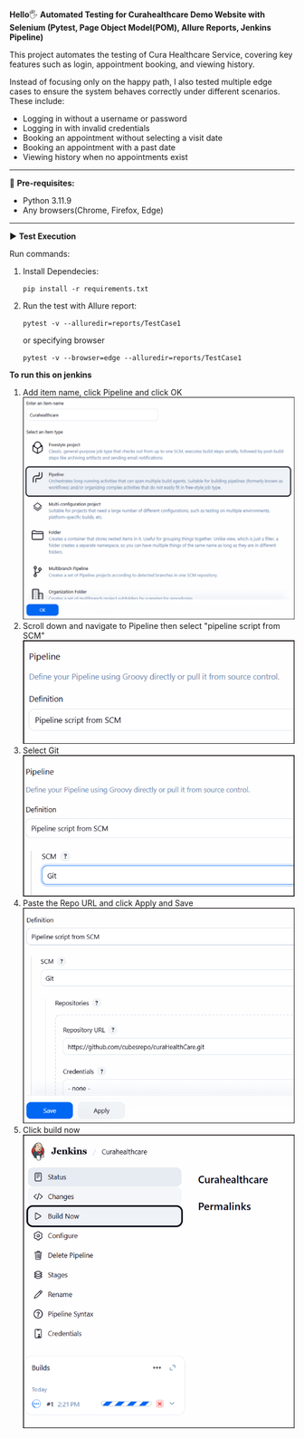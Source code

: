 **Hello**🖐 **Automated Testing for Curahealthcare Demo Website with Selenium (Pytest, Page Object Model(POM), Allure Reports, Jenkins Pipeline)**

This project automates the testing of Cura Healthcare Service, covering key features such as login, appointment booking, and viewing history.

Instead of focusing only on the happy path, I also tested multiple edge cases to ensure the system behaves correctly under different scenarios.
These include:
   - Logging in without a username or password
   - Logging in with invalid credentials 
   - Booking an appointment without selecting a visit date 
   - Booking an appointment with a past date 
   - Viewing history when no appointments exist
___________________________________________

🎯 **Pre-requisites:**
- Python 3.11.9
- Any browsers(Chrome, Firefox, Edge)
___________________________________________

▶ **Test Execution**

Run commands: 
1. Install Dependecies:

       pip install -r requirements.txt
2. Run the test with Allure report:

       pytest -v --alluredir=reports/TestCase1
   or specifying browser

       pytest -v --browser=edge --alluredir=reports/TestCase1
    

**To run this on jenkins**
1. Add item name, click Pipeline and click OK
   <br>
   ![img_1.png](img_1.png) 
2. Scroll down and navigate to Pipeline then select "pipeline script from SCM"
   <br>
   ![img_2.png](img_2.png)
3. Select Git
   <br>
   ![img_3.png](img_3.png)
4. Paste the Repo URL and click Apply and Save
   <br>
   ![img_4.png](img_4.png)
5. Click build now
   <br>
   ![img_5.png](img_5.png)



    
   
   
    
